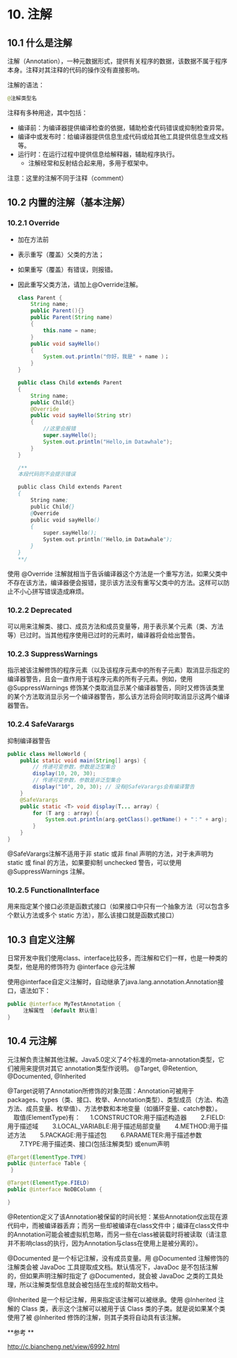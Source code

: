 # 10. 注解

## 10.1 什么是注解

注解（Annotation），一种元数据形式，提供有关程序的数据，该数据不属于程序本身。注释对其注释的代码的操作没有直接影响。

注解的语法：

```java
@注解类型名
```



注释有多种用途，其中包括：

* 编译前：为编译器提供编译检查的依据，辅助检查代码错误或抑制检查异常。
* 编译中或发布时：给编译器提供信息生成代码或给其他工具提供信息生成文档等。
* 运行时：在运行过程中提供信息给解释器，辅助程序执行。
  * 注解经常和反射结合起来用，多用于框架中。



注意：这里的注解不同于注释（comment）



## 10.2 内置的注解（基本注解）

### 10.2.1 Override

* 加在方法前

* 表示重写（覆盖）父类的方法；

* 如果重写（覆盖）有错误，则报错。

* 因此重写父类方法，请加上@Override注解。

  ```java
  class Parent {
      String name;
      public Parent(){}
      public Parent(String name)
      {
          this.name = name;
      }
      public void sayHello()
      {
          System.out.println("你好，我是" + name )；
      }
  }
  
  public class Child extends Parent
  {
      String name;
      public Child{}
      @Override
      public void sayHello(String str)
      {
          //这里会报错
          super.sayHello();
          System.out.println("Hello,im Datawhale");
      }
  }
  
  /**
  本段代码则不会提示错误
  
  public class Child extends Parent
  {
      String name;
      public Child{}
      @Override
      public void sayHello()
      {
          super.sayHello();
          System.out.println("Hello,im Datawhale");
      }
  }
  **/
  ```

使用 @Override 注解就相当于告诉编译器这个方法是一个重写方法，如果父类中不存在该方法，编译器便会报错，提示该方法没有重写父类中的方法。这样可以防止不小心拼写错误造成麻烦。

### 10.2.2 Deprecated

可以用来注解类、接口、成员方法和成员变量等，用于表示某个元素（类、方法等）已过时。当其他程序使用已过时的元素时，编译器将会给出警告。

### 10.2.3 SuppressWarnings

指示被该注解修饰的程序元素（以及该程序元素中的所有子元素）取消显示指定的编译器警告，且会一直作用于该程序元素的所有子元素。例如，使用 @SuppressWarnings 修饰某个类取消显示某个编译器警告，同时又修饰该类里的某个方法取消显示另一个编译器警告，那么该方法将会同时取消显示这两个编译器警告。

### 10.2.4 SafeVarargs

抑制编译器警告

```java
public class HelloWorld {
    public static void main(String[] args) {
        // 传递可变参数，参数是泛型集合
        display(10, 20, 30);
        // 传递可变参数，参数是非泛型集合
        display("10", 20, 30); // 没有@SafeVarargs会有编译警告
    }
    @SafeVarargs
    public static <T> void display(T... array) {
        for (T arg : array) {
            System.out.println(arg.getClass().getName() + "：" + arg);
        }
    }
}
```

@SafeVarargs注解不适用于非 static 或非 final 声明的方法，对于未声明为 static 或 final 的方法，如果要抑制 unchecked 警告，可以使用 @SuppressWarnings 注解。

### 10.2.5 FunctionalInterface

用来指定某个接口必须是函数式接口（如果接口中只有一个抽象方法（可以包含多个默认方法或多个 static 方法），那么该接口就是函数式接口）


## 10.3 自定义注解

日常开发中我们使用class、interface比较多，而注解和它们一样，也是一种类的类型，他是用的修饰符为 @interface @元注解

使用@interface自定义注解时，自动继承了java.lang.annotation.Annotation接口，语法如下：

```java
public @interface MyTestAnnotation {
     注解属性  [default 默认值]
}

```

## 10.4 元注解

元注解负责注解其他注解。Java5.0定义了4个标准的meta-annotation类型，它们被用来提供对其它 annotation类型作说明。
@Target,
@Retention,
@Documented,
@Inherited

@Target说明了Annotation所修饰的对象范围：Annotation可被用于 packages、types（类、接口、枚举、Annotation类型）、类型成员（方法、构造方法、成员变量、枚举值）、方法参数和本地变量（如循环变量、catch参数）。
　取值(ElementType)有：
　  1.CONSTRUCTOR:用于描述构造器
　　2.FIELD:用于描述域
　　3.LOCAL_VARIABLE:用于描述局部变量
　　4.METHOD:用于描述方法
　　5.PACKAGE:用于描述包
　　6.PARAMETER:用于描述参数
　　7.TYPE:用于描述类、接口(包括注解类型) 或enum声明

```java
@Target(ElementType.TYPE)
public @interface Table {
 }

@Target(ElementType.FIELD)
public @interface NoDBColumn {

}
```

@Retention定义了该Annotation被保留的时间长短：某些Annotation仅出现在源代码中，而被编译器丢弃；而另一些却被编译在class文件中；编译在class文件中的Annotation可能会被虚拟机忽略，而另一些在class被装载时将被读取（请注意并不影响class的执行，因为Annotation与class在使用上是被分离的）。

@Documented 是一个标记注解，没有成员变量。用 @Documented 注解修饰的注解类会被 JavaDoc 工具提取成文档。默认情况下，JavaDoc 是不包括注解的，但如果声明注解时指定了 @Documented，就会被 JavaDoc 之类的工具处理，所以注解类型信息就会被包括在生成的帮助文档中。

@Inherited 是一个标记注解，用来指定该注解可以被继承。使用 @Inherited 注解的 Class 类，表示这个注解可以被用于该 Class 类的子类。就是说如果某个类使用了被 @Inherited 修饰的注解，则其子类将自动具有该注解。



**参考 **

http://c.biancheng.net/view/6992.html